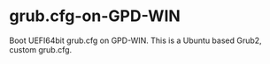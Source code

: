# grub.cfg-on-GPD-WIN
Boot UEFI64bit grub.cfg on GPD-WIN.
This is a Ubuntu based Grub2, custom grub.cfg.
